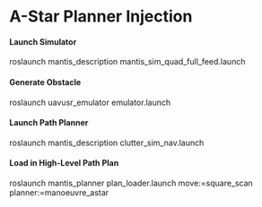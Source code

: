 # A-Star Planner Injection
#### Launch Simulator
roslaunch mantis_description mantis_sim_quad_full_feed.launch

#### Generate Obstacle
roslaunch uavusr_emulator emulator.launch

#### Launch Path Planner
roslaunch mantis_description clutter_sim_nav.launch

#### Load in High-Level Path Plan
roslaunch mantis_planner plan_loader.launch move:=square_scan planner:=manoeuvre_astar
